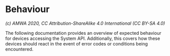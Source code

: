 # Behaviour

_(c) AMWA 2020, CC Attribution-ShareAlike 4.0 International (CC BY-SA 4.0)_

The following documentation provides an overview of expected behaviour for devices accessing the System API. Additionally, this covers how these devices should react in the event of error codes or conditions being encountered.
